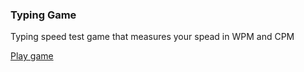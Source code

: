 ### Typing Game 

Typing speed test game that measures your spead in WPM and CPM

[Play game](https://htmlpreview.github.io/?https://github.com/ibrahim-sharaf/typing-game/main.html)